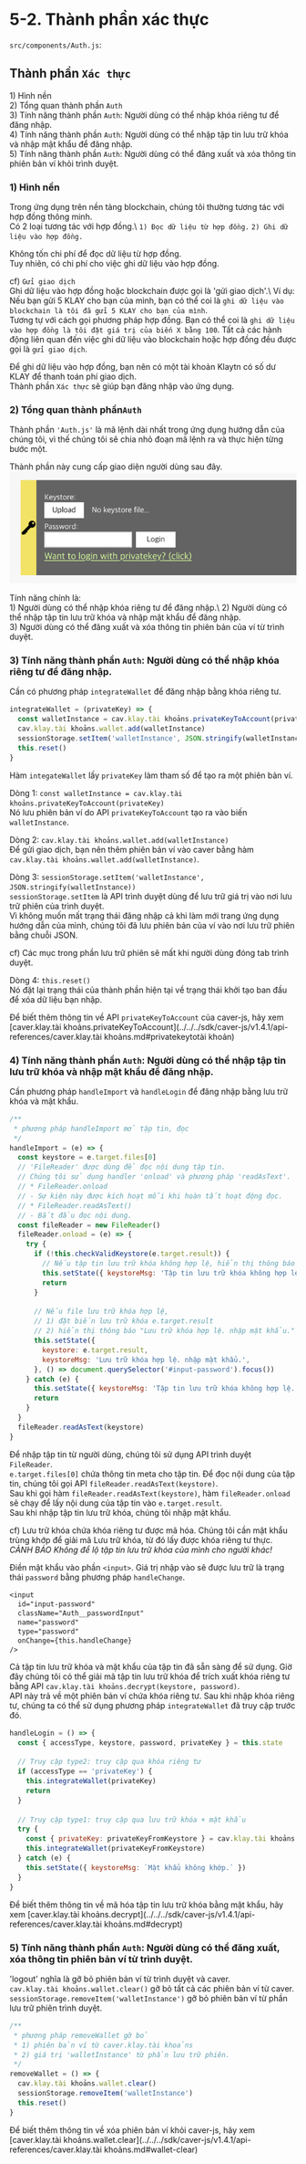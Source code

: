 # 5-2. Thành phần xác thực

`src/components/Auth.js`:

## Thành phần `Xác thực` <a href="#auth-component" id="auth-component"></a>

1\) Hình nền\
2\) Tổng quan thành phần `Auth`\
3\) Tính năng thành phần `Auth`: Người dùng có thể nhập khóa riêng tư để đăng nhập.\
4\) Tính năng thành phần `Auth`: Người dùng có thể nhập tập tin lưu trữ khóa và nhập mật khẩu để đăng nhập.\
5\) Tính năng thành phần `Auth`: Người dùng có thể đăng xuất và xóa thông tin phiên bản ví khỏi trình duyệt.

### 1) Hình nền <a href="#1-background" id="1-background"></a>

Trong ứng dụng trên nền tảng blockchain, chúng tôi thường tương tác với hợp đồng thông minh.\
Có 2 loại tương tác với hợp đồng.\ `1) Đọc dữ liệu từ hợp đồng.` `2) Ghi dữ liệu vào hợp đồng.`

Không tốn chi phí để đọc dữ liệu từ hợp đồng.\
Tuy nhiên, có chi phí cho việc ghi dữ liệu vào hợp đồng.

cf) `Gửi giao dịch`\
Ghi dữ liệu vào hợp đồng hoặc blockchain được gọi là 'gửi giao dịch'.\ Ví dụ: Nếu bạn gửi 5 KLAY cho bạn của mình, bạn có thể coi là `ghi dữ liệu vào blockchain là tôi đã gửi 5 KLAY cho bạn của mình`.\
Tương tự với cách gọi phương pháp hợp đồng. Bạn có thể coi là `ghi dữ liệu vào hợp đồng là tôi đặt giá trị của biến X bằng 100`. Tất cả các hành động liên quan đến việc ghi dữ liệu vào blockchain hoặc hợp đồng đều được gọi là `gửi giao dịch`.

Để ghi dữ liệu vào hợp đồng, bạn nên có một tài khoản Klaytn có số dư KLAY để thanh toán phí giao dịch.\
Thành phần `Xác thực` sẽ giúp bạn đăng nhập vào ứng dụng.

### 2) Tổng quan thành phần`Auth` <a href="#2-auth-component-overview" id="2-auth-component-overview"></a>

Thành phần `'Auth.js'` là mã lệnh dài nhất trong ứng dụng hướng dẫn của chúng tôi, vì thế chúng tôi sẽ chia nhỏ đoạn mã lệnh ra và thực hiện từng bước một.

Thành phần này cung cấp giao diện người dùng sau đây. ![auth-component](../../../../bapp/tutorials/count-bapp/images/tutorial-auth-component.png)

Tính năng chính là:\
1\) Người dùng có thể nhập khóa riêng tư để đăng nhập.\ 2\) Người dùng có thể nhập tập tin lưu trữ khóa và nhập mật khẩu để đăng nhập.\
3\) Người dùng có thể đăng xuất và xóa thông tin phiên bản của ví từ trình duyệt.

### 3) Tính năng thành phần `Auth`: Người dùng có thể nhập khóa riêng tư để đăng nhập. <a href="#3-auth-component-feature-user-can-input-private-key-to-login" id="3-auth-component-feature-user-can-input-private-key-to-login"></a>

Cần có phương pháp `integrateWallet` để đăng nhập bằng khóa riêng tư.

```javascript
integrateWallet = (privateKey) => {
  const walletInstance = cav.klay.tài khoảns.privateKeyToAccount(privateKey)
  cav.klay.tài khoảns.wallet.add(walletInstance)
  sessionStorage.setItem('walletInstance', JSON.stringify(walletInstance))
  this.reset()
}
```

Hàm `integateWallet` lấy `privateKey` làm tham số để tạo ra một phiên bản ví.

Dòng 1: `const walletInstance = cav.klay.tài khoảns.privateKeyToAccount(privateKey)`\
Nó lưu phiên bản ví do API `privateKeyToAccount` tạo ra vào biến `walletInstance`.

Dòng 2: `cav.klay.tài khoảns.wallet.add(walletInstance)`\
Để gửi giao dịch, bạn nên thêm phiên bản ví vào caver bằng hàm `cav.klay.tài khoảns.wallet.add(walletInstance)`.

Dòng 3: `sessionStorage.setItem('walletInstance', JSON.stringify(walletInstance))`\
`sessionStorage.setItem` là API trình duyệt dùng để lưu trữ giá trị vào nơi lưu trữ phiên của trình duyệt.\
Vì không muốn mất trạng thái đăng nhập cả khi làm mới trang ứng dụng hướng dẫn của mình, chúng tôi đã lưu phiên bản của ví vào nơi lưu trữ phiên bằng chuỗi JSON.

cf) Các mục trong phần lưu trữ phiên sẽ mất khi người dùng đóng tab trình duyệt.

Dòng 4: `this.reset()`\
Nó đặt lại trạng thái của thành phần hiện tại về trạng thái khởi tạo ban đầu để xóa dữ liệu bạn nhập.

Để biết thêm thông tin về API `privateKeyToAccount` của caver-js, hãy xem [caver.klay.tài khoảns.privateKeyToAccount](../../../sdk/caver-js/v1.4.1/api-references/caver.klay.tài khoảns.md#privatekeytotài khoản)

### 4) Tính năng thành phần `Auth`: Người dùng có thể nhập tập tin lưu trữ khóa và nhập mật khẩu để đăng nhập. <a href="#4-auth-component-feature-user-can-import-keystore-file-and-input-password-to-log" id="4-auth-component-feature-user-can-import-keystore-file-and-input-password-to-log"></a>

Cần phương pháp `handleImport` và `handleLogin` để đăng nhập bằng lưu trữ khóa và mật khẩu.

```javascript
/**
 * phương pháp handleImport mở tập tin, đọc
 */
handleImport = (e) => {
  const keystore = e.target.files[0]
  // 'FileReader' được dùng để đọc nội dung tập tin.
  // Chúng tôi sử dụng handler 'onload' và phương pháp 'readAsText'.
  // * FileReader.onload
  // - Sự kiện này được kích hoạt mỗi khi hoàn tất hoạt động đọc.
  // * FileReader.readAsText()
  // - Bắt đầu đọc nội dung.
  const fileReader = new FileReader()
  fileReader.onload = (e) => {
    try {
      if (!this.checkValidKeystore(e.target.result)) {
        // Nếu tập tin lưu trữ khóa không hợp lệ, hiển thị thông báo "Tập tin lưu trữ khóa không hợp lệ."
        this.setState({ keystoreMsg: 'Tập tin lưu trữ khóa không hợp lệ.' })
        return
      }

      // Nếu file lưu trữ khóa hợp lệ,
      // 1) đặt biến lưu trữ khóa e.target.result
      // 2) hiển thị thông báo "Lưu trữ khóa hợp lệ. nhập mật khẩu."
      this.setState({
        keystore: e.target.result,
        keystoreMsg: 'Lưu trữ khóa hợp lệ. nhập mật khẩu.',
      }, () => document.querySelector('#input-password').focus())
    } catch (e) {
      this.setState({ keystoreMsg: 'Tập tin lưu trữ khóa không hợp lệ.' })
      return
    }
  }
  fileReader.readAsText(keystore)
}
```

Để nhập tập tin từ người dùng, chúng tôi sử dụng API trình duyệt `FileReader`.\
`e.target.files[0]` chứa thông tin meta cho tập tin. Để đọc nội dung của tập tin, chúng tôi gọi API `fileReader.readAsText(keystore)`.\
Sau khi gọi hàm `fileReader.readAsText(keystore)`, hàm `fileReader.onload` sẽ chạy để lấy nội dung của tập tin vào `e.target.result`.\
Sau khi nhập tập tin lưu trữ khóa, chúng tôi nhập mật khẩu.

cf) Lưu trữ khóa chứa khóa riêng tư được mã hóa. Chúng tôi cần mật khẩu trùng khớp để giải mã Lưu trữ khóa, từ đó lấy được khóa riêng tư thực.\
_CẢNH BÁO Không để lộ tập tin lưu trữ khóa của mình cho người khác!_

Điền mật khẩu vào phần `<input>`. Giá trị nhập vào sẽ được lưu trữ là trạng thái `password` bằng phương pháp `handleChange`.

```markup
<input
  id="input-password"
  className="Auth__passwordInput"
  name="password"
  type="password"
  onChange={this.handleChange}
/>
```

Cả tập tin lưu trữ khóa và mật khẩu của tập tin đã sẵn sàng để sử dụng. Giờ đây chúng tôi có thể giải mã tập tin lưu trữ khóa để trích xuất khóa riêng tư bằng API `cav.klay.tài khoảns.decrypt(keystore, password)`.\
API này trả về một phiên bản ví chứa khóa riêng tư. Sau khi nhập khóa riêng tư, chúng ta có thể sử dụng phương pháp `integrateWallet` đã truy cập trước đó.

```javascript
handleLogin = () => {
  const { accessType, keystore, password, privateKey } = this.state

  // Truy cập type2: truy cập qua khóa riêng tư
  if (accessType == 'privateKey') {
    this.integrateWallet(privateKey)
    return
  }

  // Truy cập type1: truy cập qua lưu trữ khóa + mật khẩu
  try {
    const { privateKey: privateKeyFromKeystore } = cav.klay.tài khoảns.decrypt(keystore, password)
    this.integrateWallet(privateKeyFromKeystore)
  } catch (e) {
    this.setState({ keystoreMsg: `Mật khẩu không khớp.` })
  }
}
```

Để biết thêm thông tin về mã hóa tập tin lưu trữ khóa bằng mật khẩu, hãy xem [caver.klay.tài khoảns.decrypt](../../../sdk/caver-js/v1.4.1/api-references/caver.klay.tài khoảns.md#decrypt)

### 5) Tính năng thành phần `Auth`: Người dùng có thể đăng xuất, xóa thông tin phiên bản ví từ trình duyệt. <a href="#5-auth-component-feature-user-can-logout-remove-wallet-instance-information-from" id="5-auth-component-feature-user-can-logout-remove-wallet-instance-information-from"></a>

'logout' nghĩa là gỡ bỏ phiên bản ví từ trình duyệt và caver.\
`cav.klay.tài khoảns.wallet.clear()` gỡ bỏ tất cả các phiên bản ví từ caver.\
`sessionStorage.removeItem('walletInstance')` gỡ bỏ phiên bản ví từ phần lưu trữ phiên trình duyệt.

```javascript
/**
 * phương pháp removeWallet gỡ bỏ
 * 1) phiên bản ví từ caver.klay.tài khoảns
 * 2) giá trị 'walletInstance' từ phần lưu trữ phiên.
 */
removeWallet = () => {
  cav.klay.tài khoảns.wallet.clear()
  sessionStorage.removeItem('walletInstance')
  this.reset()
}
```

Để biết thêm thông tin về xóa phiên bản ví khỏi caver-js, hãy xem [caver.klay.tài khoảns.wallet.clear](../../../sdk/caver-js/v1.4.1/api-references/caver.klay.tài khoảns.md#wallet-clear)

